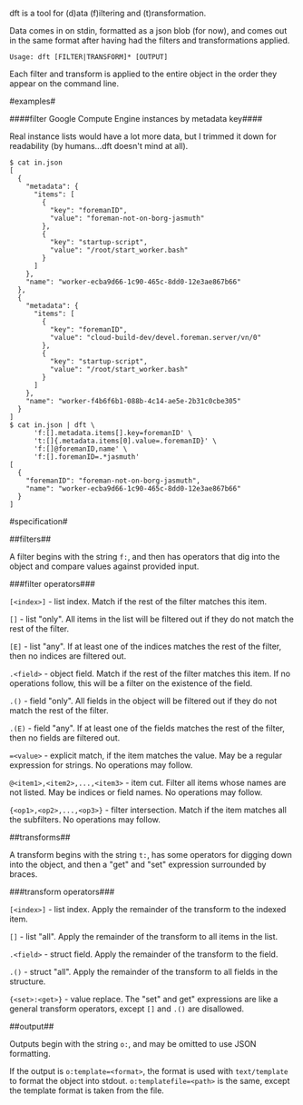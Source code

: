 dft is a tool for (d)ata (f)iltering and (t)ransformation.

Data comes in on stdin, formatted as a json blob (for now), and comes out in the same format after having had the filters and transformations applied.

`Usage: dft [FILTER|TRANSFORM]* [OUTPUT]`

Each filter and transform is applied to the entire object in the order they appear on the command line.

#examples#

####filter Google Compute Engine instances by metadata key####

Real instance lists would have a lot more data, but I trimmed it down for readability (by humans...dft doesn't mind at all).
```
$ cat in.json 
[
  {
    "metadata": {
      "items": [
        {
          "key": "foremanID",
          "value": "foreman-not-on-borg-jasmuth"
        },
        {
          "key": "startup-script",
          "value": "/root/start_worker.bash"
        }
      ]
    },
    "name": "worker-ecba9d66-1c90-465c-8dd0-12e3ae867b66"
  },
  {
    "metadata": {
      "items": [
        {
          "key": "foremanID",
          "value": "cloud-build-dev/devel.foreman.server/vn/0"
        },
        {
          "key": "startup-script",
          "value": "/root/start_worker.bash"
        }
      ]
    },
    "name": "worker-f4b6f6b1-088b-4c14-ae5e-2b31c0cbe305"
  }
]
$ cat in.json | dft \
      'f:[].metadata.items[].key=foremanID' \
      't:[]{.metadata.items[0].value=.foremanID}' \
      'f:[]@foremanID,name' \
      'f:[].foremanID=.*jasmuth'
[
  {
    "foremanID": "foreman-not-on-borg-jasmuth",
    "name": "worker-ecba9d66-1c90-465c-8dd0-12e3ae867b66"
  }
]
```

#specification#

##filters##

A filter begins with the string `f:`, and then has operators that dig into the object and compare values against provided input.

###filter operators###

```[<index>]``` - list index. Match if the rest of the filter matches this item.

```[]``` - list "only". All items in the list will be filtered out if they do not match the rest of the filter.

```[E]``` - list "any". If at least one of the indices matches the rest of the filter, then no indices are filtered out.

```.<field>``` - object field. Match if the rest of the filter matches this item. If no operations follow, this will be a filter on the existence of the field.

```.()``` - field "only". All fields in the object will be filtered out if they do not match the rest of the filter.

```.(E)``` - field "any". If at least one of the fields matches the rest of the filter, then no fields are filtered out. 

```=<value>``` - explicit match, if the item matches the value. May be a regular expression for strings. No operations may follow.

```@<item1>,<item2>,...,<item3>``` - item cut. Filter all items whose names are not listed. May be indices or field names. No operations may follow.

```{<op1>,<op2>,...,<op3>}``` - filter intersection. Match if the item matches all the subfilters. No operations may follow.

##transforms##

A transform begins with the string `t:`, has some operators for digging down into the object, and then a "get" and "set" expression surrounded by braces.

###transform operators###

```[<index>]``` - list index. Apply the remainder of the transform to the indexed item.

```[]``` - list "all". Apply the remainder of the transform to all items in the list.

```.<field>``` - struct field. Apply the remainder of the transform to the field.

```.()``` - struct "all". Apply the remainder of the transform to all fields in the structure.

```{<set>:<get>}``` - value replace. The "set" and get" expressions are like a general transform operators, except `[]` and `.()` are disallowed.

##output##

Outputs begin with the string `o:`, and may be omitted to use JSON formatting.

If the output is ```o:template=<format>```, the format is used with `text/template` to format the object into stdout. ```o:templatefile=<path>``` is the same, except the template format is taken from the file.
